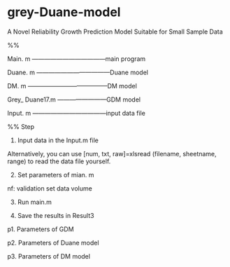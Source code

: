 # grey-Duane-model
A Novel Reliability Growth Prediction Model Suitable for Small Sample Data

%%

Main. m ————————————main program

Duane. m ————————————Duane model

DM. m —————————————DM model

Grey_ Duane17.m ————————GDM model

Input. m ————————————input data file

%%
Step

1. Input data in the Input.m file

Alternatively, you can use [num, txt, raw]=xlsread (filename, sheetname, range) to read the data file yourself.

2. Set parameters of mian. m

nf: validation set data volume

3. Run main.m

4. Save the results in Result3

p1. Parameters of GDM

p2. Parameters of Duane model

p3. Parameters of DM model
